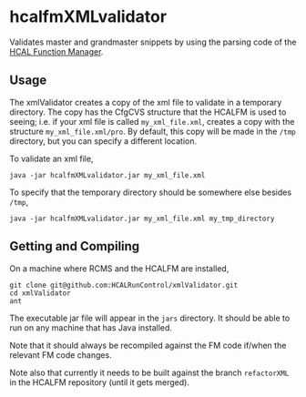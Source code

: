 hcalfmXMLvalidator
==================
Validates master and grandmaster snippets by using the parsing code of the [HCAL Function Manager](https://github.com/HCALRunControl/levelOneHCALFM).

Usage
-----
The xmlValidator creates a copy of the xml file to validate in a temporary directory. The copy has the CfgCVS structure that the HCALFM is used to seeing; i.e. if your xml file is called `my_xml_file.xml`, creates a copy with the structure `my_xml_file.xml/pro`. By default, this copy will be made in the `/tmp` directory, but you can specify a different location.

To validate an xml file,
```
java -jar hcalfmXMLvalidator.jar my_xml_file.xml
```


To specify that the temporary directory should be somewhere else besides `/tmp`,
```
java -jar hcalfmXMLvalidator.jar my_xml_file.xml my_tmp_directory
```


Getting and Compiling
---------------------
On a machine where RCMS and the HCALFM are installed,
```
git clone git@github.com:HCALRunControl/xmlValidator.git
cd xmlValidator
ant
```
The executable jar file will appear in the `jars` directory. It should be able to run on any machine that has Java installed.

Note that it should always be recompiled against the FM code if/when the relevant FM code changes.

Note also that currently it needs to be built against the branch `refactorXML` in the HCALFM repository (until it gets merged).
